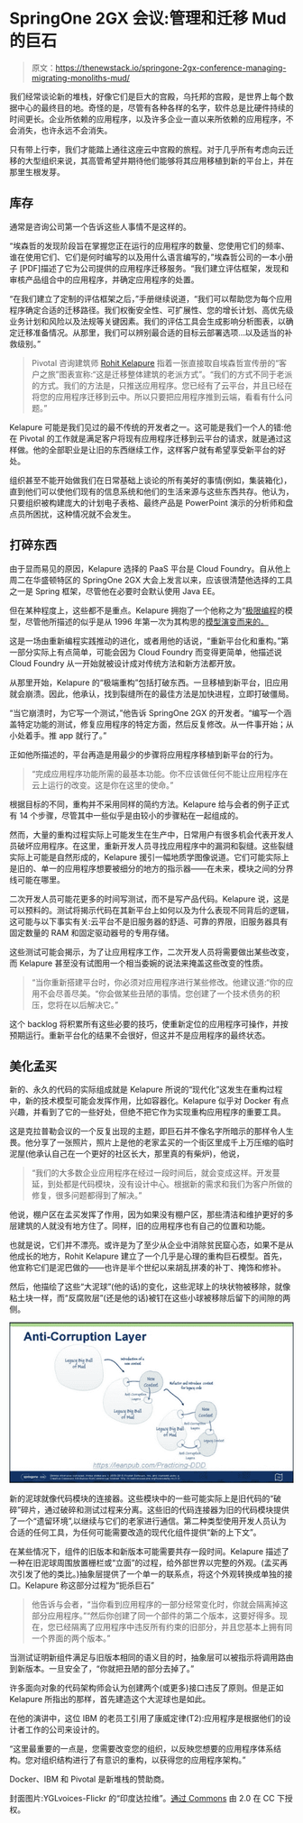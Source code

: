# SpringOne 2GX 会议:管理和迁移 Mud 的巨石

> 原文：<https://thenewstack.io/springone-2gx-conference-managing-migrating-monoliths-mud/>

我们经常谈论新的堆栈，好像它们是巨大的宫殿，乌托邦的宫殿，是世界上每个数据中心的最终目的地。奇怪的是，尽管有各种各样的名字，软件总是比硬件持续的时间更长。企业所依赖的应用程序，以及许多企业一直以来所依赖的应用程序，不会消失，也许永远不会消失。

只有带上行李，我们才能踏上通往这座云中宫殿的旅程。对于几乎所有考虑向云迁移的大型组织来说，其高管希望并期待他们能够将其应用移植到新的平台上，并在那里生根发芽。

## 库存

通常是咨询公司第一个告诉这些人事情不是这样的。

“埃森哲的发现阶段旨在掌握您正在运行的应用程序的数量、您使用它们的频率、谁在使用它们、它们是何时编写的以及用什么语言编写的，”埃森哲公司的一本小册子 [PDF]描述了它为公司提供的应用程序迁移服务。“我们建立评估框架，发现和审核产品组合中的应用程序，并确定应用程序的处置。

“在我们建立了定制的评估框架之后，”手册继续说道，“我们可以帮助您为每个应用程序确定合适的迁移路径。我们权衡安全性、可扩展性、您的增长计划、高优先级业务计划和风险以及法规等关键因素。我们的评估工具会生成影响分析图表，以确定迁移准备情况。从那里，我们可以辨别最合适的目标云部署选项…以及适当的补救级别。”

> Pivotal 咨询建筑师 [Rohit Kelapure](https://www.linkedin.com/in/rohitkelapure) 指着一张直接取自埃森哲宣传册的“客户之旅”图表宣称:“这是迁移整体建筑的老派方式”。“我们的方式不同于老派的方式。我们的方法是，只推送应用程序。您已经有了云平台，并且已经在将您的应用程序迁移到云中。所以只要把应用程序推到云端，看看有什么问题。”

Kelapure 可能是我们见过的最不传统的开发者之一。这可能是我们一个人的错:他在 Pivotal 的工作就是满足客户将现有应用程序迁移到云平台的请求，就是通过这样做。他的全部职业是让旧的东西继续工作，这样客户就有希望享受新平台的好处。

组织甚至不能开始做我们在日常基础上谈论的所有美好的事情(例如，集装箱化)，直到他们可以使他们现有的信息系统和他们的生活来源与这些东西共存。他认为，只要组织被构建庞大的计划电子表格、最终产品是 PowerPoint 演示的分析师和盘点员所困扰，这种情况就不会发生。

## 打碎东西

由于显而易见的原因，Kelapure 选择的 PaaS 平台是 Cloud Foundry。自从他上周二在华盛顿特区的 SpringOne 2GX 大会上发言以来，应该很清楚他选择的工具之一是 Spring 框架，尽管他在必要时会默认使用 Java EE。

但在某种程度上，这些都不是重点。Kelapure 拥抱了一个他称之为“[极限编程](https://thenewstack.io/agile-management-how-to-manage-microservices-with-your-team/)的模型，尽管他所描述的似乎是从 1996 年第一次为其构思的[模型演变而来的。](http://www.extremeprogramming.org/)

这是一场由重新编程实践推动的进化，或者用他的话说，“重新平台化和重构。”第一部分实际上有点简单，可能会因为 Cloud Foundry 而变得更简单，他描述说 Cloud Foundry 从一开始就被设计成对传统方法和新方法都开放。

从那里开始，Kelapure 的“极端重构”包括打破东西。一旦移植到新平台，旧应用就会崩溃。因此，他承认，找到裂缝所在的最佳方法是加快进程，立即打破僵局。

“当它崩溃时，为它写一个测试，”他告诉 SpringOne 2GX 的开发者。“编写一个涵盖特定功能的测试，修复应用程序的特定方面，然后反复修改。从一件事开始；从小处着手。推 app 就行了。”

正如他所描述的，平台再造是用最少的步骤将应用程序移植到新平台的行为。

> “完成应用程序功能所需的最基本功能。你不应该做任何不能让应用程序在云上运行的改变。这是你在这里的使命。”

根据目标的不同，重构并不采用同样的简约方法。Kelapure 给与会者的例子正式有 14 个步骤，尽管其中一些似乎是由较小的步骤粘在一起组成的。

然而，大量的重构过程实际上可能发生在生产中，日常用户有很多机会代表开发人员破坏应用程序。在这里，重新开发人员寻找应用程序中的漏洞和裂缝。这些裂缝实际上可能是自然形成的，Kelapure 援引一幅地质学图像说道。它们可能实际上是旧的、单一的应用程序想要被细分的地方的指示器——在未来，模块之间的分界线可能在哪里。

二次开发人员可能花更多的时间写测试，而不是写产品代码。Kelapure 说，这是可以预料的。测试将揭示代码在其新平台上如何以及为什么表现不同背后的逻辑，这可能与以下事实有关:云平台不是旧服务器的舒适、可靠的界限，旧服务器具有固定数量的 RAM 和固定驱动器号的专用存储。

这些测试可能会揭示，为了让应用程序工作，二次开发人员将需要做出某些改变，而 Kelapure 甚至没有试图用一个相当委婉的说法来掩盖这些改变的性质。

> “当你重新搭建平台时，你必须对应用程序进行某些修改。他建议道:“你的应用不会尽善尽美。“你会做某些丑陋的事情。您创建了一个技术债务的积压，您将在以后解决它。”

这个 backlog 将积累所有这些必要的技巧，使重新定位的应用程序可操作，并按预期运行。重新平台化的结果不会很好，但这并不是应用程序的最终状态。

## 美化孟买

新的、永久的代码的实际组成就是 Kelapure 所说的“现代化”这发生在重构过程中，新的技术模型可能会发挥作用，比如容器化。Kelapure 似乎对 Docker 有点兴趣，并看到了它的一些好处，但绝不把它作为实现重构应用程序的重要工具。

这是克拉普勒会议的一个反复出现的主题，即巨石并不像名字所暗示的那样令人生畏。他分享了一张照片，照片上是他的老家孟买的一个街区里成千上万压缩的临时泥屋(他承认自己在一个更好的社区长大，那里真的有柴炉)，他说，

> “我们的大多数企业应用程序在经过一段时间后，就会变成这样。开发蔓延，到处都是代码模块，没有设计中心。根据新的需求和我们为客户所做的修复，很多问题都得到了解决。”

他说，棚户区在孟买发挥了作用，因为如果没有棚户区，那些清洁和维护更好的多层建筑的人就没有地方住了。同样，旧的应用程序也有自己的位置和功能。

也就是说，它们并不漂亮。或许是为了至少从企业中消除贫民窟心态，如果不是从他成长的地方，Rohit Kelapure 建立了一个几乎是心理的重构巨石模型。首先，他宣称它们是泥巴做的——也许是半个世纪以来胡乱拼凑的补丁、掩饰和修补。

然后，他描绘了这些“大泥球”(他的话)的变化，这些泥球上的块状物被移除，就像粘土块一样，而“反腐败层”(还是他的话)被钉在这些小球被移除后留下的间隙的两侧。

![IF](img/5b0b52cf817393764061c281b69a2c87.png)

新的泥球就像代码模块的连接器。这些模块中的一些可能实际上是旧代码的“破碎”碎片，通过破碎和测试过程来分离。这些旧的代码连接器为旧的代码模块提供了一个“遗留环境”,以继续与它们的老家进行通信。第二种类型使用开发人员认为合适的任何工具，为任何可能需要改造的现代化组件提供“新的上下文”。

在某些情况下，组件的旧版本和新版本可能需要共存一段时间。Kelapure 描述了一种在旧泥球周围放置栅栏或“立面”的过程，给外部世界以完整的外观。(孟买再次引发了他的类比。)抽象层提供了一个单一的联系点，将这个外观转换成单独的接口。Kelapure 称这部分过程为“扼杀巨石”

> 他告诉与会者，“当你看到应用程序的一部分经常变化时，你就会隔离掉这部分应用程序。”“然后你创建了同一个部件的第二个版本，这要好得多。现在，您已经隔离了应用程序中违反所有约束的旧部分，并且您基本上拥有同一个界面的两个版本。”

当测试证明新组件满足与旧版本相同的语义目的时，抽象层可以被指示将调用路由到新版本。一旦安全了，“你就把丑陋的部分去掉了。”

许多面向对象的代码架构师会认为创建两个(或更多)接口违反了原则。但是正如 Kelapure 所指出的那样，首先建造这个大泥球也是如此。

在他的演讲中，这位 IBM 的老员工引用了康威定律(T2):应用程序是根据他们的设计者工作的公司来设计的。

“这里最重要的一点是，您需要改变您的组织，以反映您想要的应用程序体系结构。您对组织结构进行了有意识的重构，以获得您的应用程序架构。”

Docker、IBM 和 Pivotal 是新堆栈的赞助商。

封面图片:YGLvoices-Flickr 的“印度达拉维”。[通过 Commons](https://commons.wikimedia.org/wiki/File:Dharavi_India.jpg#/media/File:Dharavi_India.jpg) 由 2.0 在 CC 下授权。

<svg xmlns:xlink="http://www.w3.org/1999/xlink" viewBox="0 0 68 31" version="1.1"><title>Group</title> <desc>Created with Sketch.</desc></svg>